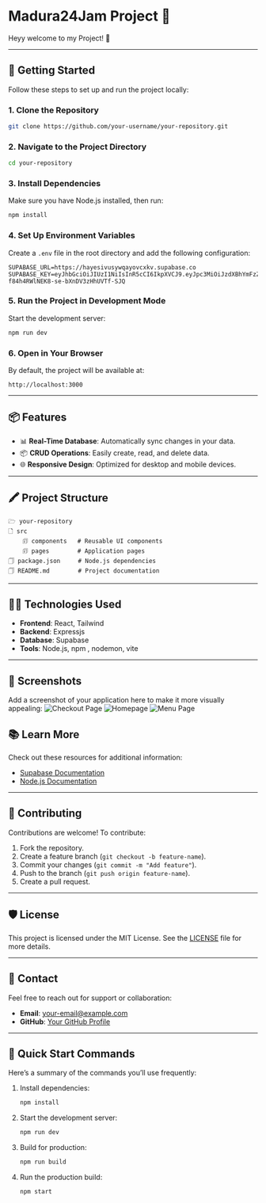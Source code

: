 # Madura24Jam Project 🌟

Heyy welcome to my Project! 🚀

---

## 🚀 Getting Started
Follow these steps to set up and run the project locally:

### 1. Clone the Repository
```bash
git clone https://github.com/your-username/your-repository.git
```

### 2. Navigate to the Project Directory
```bash
cd your-repository
```

### 3. Install Dependencies
Make sure you have Node.js installed, then run:
```bash
npm install
```

### 4. Set Up Environment Variables
Create a `.env` file in the root directory and add the following configuration:
```env
SUPABASE_URL=https://hayesivusywqayovcxkv.supabase.co
SUPABASE_KEY=eyJhbGciOiJIUzI1NiIsInR5cCI6IkpXVCJ9.eyJpc3MiOiJzdXBhYmFzZSIsInJlZiI6ImhheWVzaXZ1c3l3cWF5b3ZjeGt2Iiwicm9sZSI6ImFub24iLCJpYXQiOjE3MzM3NDUzMDIsImV4cCI6MjA0OTMyMTMwMn0.9YpA9ry2P-f84h4RWlNEK8-se-bXnDV3zHhUVTf-SJQ
```

### 5. Run the Project in Development Mode
Start the development server:
```bash
npm run dev
```

### 6. Open in Your Browser
By default, the project will be available at:
```
http://localhost:3000
```

---

## 📦 Features
- 📊 **Real-Time Database**: Automatically sync changes in your data.
- 📦 **CRUD Operations**: Easily create, read, and delete data.
- 🌐 **Responsive Design**: Optimized for desktop and mobile devices.

---

## 🖍️ Project Structure
```
🗁 your-repository
🗋 src
    🗊 components   # Reusable UI components
    🗊 pages        # Application pages
🗍 package.json     # Node.js dependencies
🗍 README.md        # Project documentation
```

---

## 👩‍💻 Technologies Used
- **Frontend**: React, Tailwind
- **Backend**: Expressjs
- **Database**: Supabase
- **Tools**: Node.js, npm , nodemon, vite

---

## 📸 Screenshots
Add a screenshot of your application here to make it more visually appealing:
![Checkout Page](public/demo/Checkout.png)
![Homepage](public/demo/Homepage.png)
![Menu Page](public/demo/Menu.png)




## 📚 Learn More
Check out these resources for additional information:
- [Supabase Documentation](https://supabase.com/docs)
- [Node.js Documentation](https://nodejs.org/en/docs/)

---

## 🤝 Contributing
Contributions are welcome! To contribute:
1. Fork the repository.
2. Create a feature branch (`git checkout -b feature-name`).
3. Commit your changes (`git commit -m "Add feature"`).
4. Push to the branch (`git push origin feature-name`).
5. Create a pull request.

---

## 🛡️ License
This project is licensed under the MIT License. See the [LICENSE](LICENSE) file for more details.

---

## 📧 Contact
Feel free to reach out for support or collaboration:
- **Email**: your-email@example.com
- **GitHub**: [Your GitHub Profile](https://github.com/your-username)

---

## 🚀 Quick Start Commands
Here’s a summary of the commands you’ll use frequently:
1. Install dependencies:
   ```bash
   npm install
   ```
2. Start the development server:
   ```bash
   npm run dev
   ```
3. Build for production:
   ```bash
   npm run build
   ```
4. Run the production build:
   ```bash
   npm start
   ```

